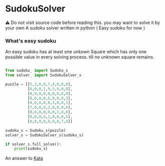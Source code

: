 # SudokuSolver
⚠️ Do not visit source code before reading this. you may want to solve it by your own 
A sudoku solver written in python ( Easy sudoku for now )

### What's easy sudoku 
An easy sudoku has at least one unkown Square which has only one possible value in every solving process. till no unknown square remains.

```py

from sudoku_ import Sudoku_s
from solver_ import SudokuSolver_s

puzzle = [[5,3,0,0,7,0,0,0,0],
          [6,0,0,1,9,5,0,0,0],
          [0,9,8,0,0,0,0,6,0],
          [8,0,0,0,6,0,0,0,3],
          [4,0,0,8,0,3,0,0,1],
          [7,0,0,0,2,0,0,0,6],
          [0,6,0,0,0,0,2,8,0],
          [0,0,0,4,1,9,0,0,5],
          [0,0,0,0,8,0,0,7,9]]

sudoku_s = Sudoku_s(puzzle)
solver_s = SudokuSolver_s(sudoku_s)

if solver_s.full_solve():
    print(sudoku_s)

```

An answer to [Kata](https://www.codewars.com/kata/5296bc77afba8baa690002d7/)
